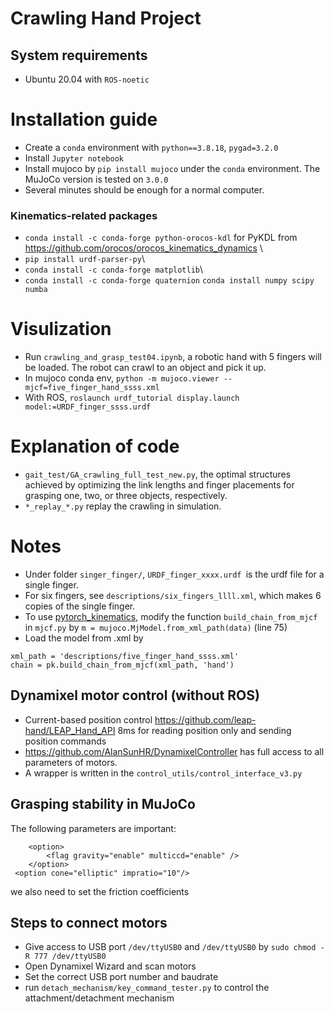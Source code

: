 # Crawling Hand Project

## System requirements
 - Ubuntu 20.04 with `ROS-noetic`

# Installation guide
- Create a `conda` environment with `python==3.8.18`, `pygad=3.2.0`
- Install `Jupyter notebook`
- Install mujoco by `pip install mujoco` under the `conda` environment. The MuJoCo version is tested on `3.0.0`
- Several minutes should be enough for a normal computer.

### Kinematics-related packages
- `conda install -c conda-forge python-orocos-kdl` for PyKDL from https://github.com/orocos/orocos_kinematics_dynamics \
- `pip install urdf-parser-py`\
- `conda install -c conda-forge matplotlib`\
- `conda install -c conda-forge quaternion`  `conda install numpy scipy numba`

# Visulization
- Run `crawling_and_grasp_test04.ipynb`, a robotic hand with 5 fingers will be loaded. The robot can crawl to an object and pick it up.
- In mujoco conda env, `python -m mujoco.viewer --mjcf=five_finger_hand_ssss.xml`
- With ROS, `roslaunch urdf_tutorial display.launch model:=URDF_finger_ssss.urdf`


# Explanation of code
 - `gait_test/GA_crawling_full_test_new.py`, the optimal structures achieved by optimizing 
the link lengths and finger placements for grasping one, two, or three objects, respectively.
 - `*_replay_*.py` replay the crawling in simulation.


# Notes
 - Under folder `singer_finger/`, `URDF_finger_xxxx.urdf `is the urdf file for a single finger.
 - For six fingers, see `descriptions/six_fingers_llll.xml`, which makes 6 copies of the single finger.
- To use [pytorch_kinematics](https://github.com/UM-ARM-Lab/pytorch_kinematics), modify the function `build_chain_from_mjcf`
in `mjcf.py` by `m = mujoco.MjModel.from_xml_path(data)` (line 75)
- Load the model from .xml by 
```
xml_path = 'descriptions/five_finger_hand_ssss.xml'
chain = pk.build_chain_from_mjcf(xml_path, 'hand')
```

## Dynamixel motor control (without ROS)
- Current-based position control https://github.com/leap-hand/LEAP_Hand_API  8ms for reading position only and sending position commands
- https://github.com/AlanSunHR/DynamixelController has full access to all parameters of motors.
- A wrapper is written in the `control_utils/control_interface_v3.py`


## Grasping stability in MuJoCo
The following parameters are important:
```   <option noslip_iterations="5"> </option>
    <option>
        <flag gravity="enable" multiccd="enable" />
    </option>
 <option cone="elliptic" impratio="10"/>
```
we also need to set the friction coefficients

## Steps to connect motors
- Give access to USB port `/dev/ttyUSB0` and `/dev/ttyUSB0` by `sudo chmod -R 777 /dev/ttyUSB0`
- Open Dynamixel Wizard and scan motors
- Set the correct USB port number and baudrate
- run `detach_mechanism/key_command_tester.py` to control the attachment/detachment mechanism
